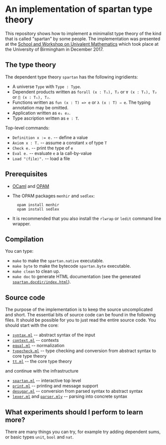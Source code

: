 # An implementation of spartan type theory

This repository shows how to implement a minimalist type theory of the kind that is called
"spartan" by some people. The implementation was presented at the [School and Workshop on
Univalent Mathematics](https://unimath.github.io/bham2017/) which took place at the
University of Birmingham in December 2017.

## The type theory

The dependent type theory `spartan` has the following ingridients:

* A universe `Type` with `Type : Type`.
* Dependent products written as `forall (x : T₁), T₂` or `∀ (x : T₁), T₂` or `∏ (x : T₁), T₂`.
* Functions written as `fun (x : T) => e` or `λ (x : T) ⇒ e`. The typing annotation may be omitted.
* Application written as `e₁ e₂`.
* Type ascription written as `e : T`.

Top-level commands:

* `Definition x := e.` -- define a value
* `Axiom x : T.` -- assume a constant `x` of type `T`
* `Check e.` -- print the type of `e`
* `Eval e.` -- evaluate `e` a la call-by-value
* `Load "⟨file⟩".` -- load a file

## Prerequisites

* [OCaml](https://ocaml.org) and [OPAM](https://opam.ocaml.org)

* The OPAM packages `menhir` and `sedlex`:

        opam install menhir
        opam install sedlex

* It is recommended that you also install the `rlwrap` or `ledit` command line wrapper.

## Compilation

You can type:

* `make` to make the `spartan.native` executable.
* `make byte` to make the bytecode `spartan.byte` executable.
* `make clean` to clean up.
* `make doc` to generate HTML documentation (see the generated [`spartan.docdir/index.html`](spartan.docdir/index.html)).

## Source code

The purpose of the implementation is to keep the source uncomplicated and short. The
essential bits of source code can be found in the following files. It should be possible
for you to just read the entire source code. You should start with the core:

* [`syntax.ml`](src/syntax.ml) -- abstract syntax of the input
* [`context.ml`](src/context.ml) -- contexts
* [`equal.ml`](src/equal.ml) -- normalization
* [`typecheck.ml`](src/typecheck.ml) -- type checking and conversion from abstract syntax to core type theory
* [`tt.ml`](src/tt.ml) -- the core type theory

and continue with the infrastructure

* [`spartan.ml`](src/spartan.ml) -- interactive top level
* [`print.ml`](src/print.ml) -- printing and message support
* [`desugar.ml`](src/desugar.ml) -- conversion from parsed syntax to abstract syntax
* [`lexer.ml`](src/lexer.ml) and [`parser.mly`](src/parser.mly) -- parsing into concrete syntax


## What experiments should I perform to learn more?

There are many things you can try, for example try adding dependent sums, or basic types
`unit`, `bool` and `nat`.

